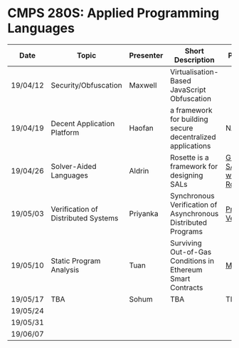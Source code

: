 
# CMPS 280S: Applied Programming Languages

| Date     | Topic                  | Presenter | Short Description                           | Papers |
| -------- | ---------------------- | --------- | ------------------------------------------- | ------ |
| 19/04/12 | Security/Obfuscation   | Maxwell   | Virtualisation-Based JavaScript Obfuscation |        |
| 19/04/19 | Decent Application Platform | Haofan  | a framework for building secure decentralized applications |  NA  |
| 19/04/26 | Solver-Aided Languages | Aldrin    | Rosette is a framework for designing SALs   | [Growing SAL with Rosette][paper-grow-sdl-rosette] |
| 19/05/03 |Verification of Distributed Systems | Priyanka  |Synchronous Verification of Asynchronous Distributed Programs                                          |[Program Verif][paper-programVerif]     |
| 19/05/10 |Static Program Analysis | Tuan      |Surviving Out-of-Gas Conditions in Ethereum Smart Contracts|[MadMax][paper-madmax]        |
| 19/05/17 | TBA                    | Sohum     |TBA                                          |TBA     |
| 19/05/24 |                        |           |                                             |        |
| 19/05/31 |                        |           |                                             |        |
| 19/06/07 |                        |           |                                             |        |

<!-- links to papers -->
[paper-grow-sdl-rosette]: https://homes.cs.washington.edu/~emina/pubs/rosette.onward13.pdf
[paper-lightweight-svm]:  https://homes.cs.washington.edu/~emina/pubs/rosette.pldi14.pdf
[paper-madmax]: https://www.nevillegrech.com/madmax-oopsla18.pdf
[paper-programVerif]: https://www.cs.princeton.edu/courses/archive/spring16/cos217/lectures/24_ProgramVerif.pdf

<!-- links to talks -->
[talk-synth-ver-forall]:  https://www.youtube.com/watch?v=KpDyuMIb_E0&index=25&list=PLZdCLR02grLp4W4ySd1sHPOsK83gvqBQp
